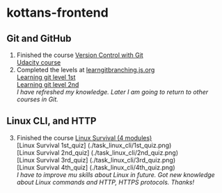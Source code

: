 # kottans-frontend
## Git and GitHub
1. Finished the course [Version Control with Git](https://www.udacity.com/course/version-control-with-git--ud123)\
[Udacity course](./screenshots/git/udacity_git.png)
2. Completed the levels at [learngitbranching.js.org](https://learngitbranching.js.org/)\
[Learning git level 1st](./screenshots/git/learning_git_1st.png)\
[Learning git level 2nd](./screenshots/git/learning_git_2nd.png)\
*I have refreshed my knowledge. Later I am going to return to other courses in Git.*
## Linux CLI, and HTTP
3. Finished the course [Linux Survival (4 modules)](https://linuxsurvival.com/linux-tutorial-introduction/)\
[Linux Survival 1st_quiz] (./task_linux_cli/1st_quiz.png)\
[Linux Survival 2nd_quiz] (./task_linux_cli/2nd_quiz.png)\
[Linux Survival 3rd_quiz] (./task_linux_cli/3rd_quiz.png)\
[Linux Survival 4th_quiz] (./task_linux_cli/4th_quiz.png)\
*I have to improve mu skills about Linux in future. Got new knowledge about Linux commands and HTTP, HTTPS protocols. Thanks!*

